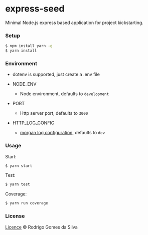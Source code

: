 # express-seed

Minimal Node.js express based application for project kickstarting.

### Setup
```bash
$ npm install yarn -g
$ yarn install
```
### Environment
* dotenv is supported, just create a .env file

* NODE_ENV
  - Node environment, defaults to `development`
* PORT
  - Http server port, defaults to `3000`
* HTTP_LOG_CONFIG
  - [morgan log configuration](https://github.com/expressjs/morgan#predefined-formats), defaults to `dev`

### Usage
Start:
```bash
$ yarn start
```
Test:
```bash
$ yarn test
```
Coverage:
```bash
$ yarn run coverage
```

### License

[Licence](https://github.com/rodrigogs/express-seed/blob/master/LICENSE) © Rodrigo Gomes da Silva
